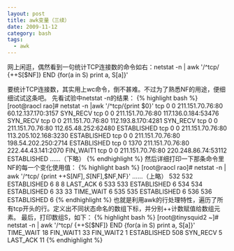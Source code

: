 ```yaml
---
layout: post
title: awk变量（三续）
date: 2009-11-12
category: bash
tags:
  - awk
---
```


网上闲逛，偶然看到一句统计TCP连接数的命令如右：netstat -n | awk '/^tcp/ {++S[$NF]} END {for(a in S) print a, S[a]}'

要统计TCP连接数，其实用上wc命令，倒不甚难。不过为了熟悉NF的用途，便细细试试这条吧。
先看试验中netstat -n的结果：
{% highlight bash %}
[root@raocl rao]# netstat -n |awk '/^tcp/{print $0}'
tcp 0 0 211.151.70.76:80 60.12.137.170:3157 SYN_RECV
tcp 0 0 211.151.70.76:80 117.136.0.184:53476 SYN_RECV
tcp 0 0 211.151.70.76:80 112.193.8.170:4281 SYN_RECV
tcp 0 0 211.151.70.76:80 112.65.48.252:62480 ESTABLISHED
tcp 0 0 211.151.70.76:80 113.205.102.168:3230 ESTABLISHED
tcp 0 0 211.151.70.76:80 198.54.202.250:2714 ESTABLISHED
tcp 0 1370 211.151.70.76:80 222.44.43.141:2070 FIN_WAIT1
tcp 0 0 211.151.70.76:80 220.248.86.74:53112 ESTABLISHED
……（下略）
{% endhighlight %}
然后详细打印一下那条命令里NF的每一个变化使用值：
{% highlight bash %}
[root@raocl rao]# netstat -n | awk '/^tcp/ {print ++S[$NF],S[$NF],$NF,NF}'
……（上略）
532 532 ESTABLISHED 6
8 8 LAST_ACK 6
533 533 ESTABLISHED 6
534 534 ESTABLISHED 6
33 33 TIME_WAIT 6
535 535 ESTABLISHED 6
536 536 ESTABLISHED 6
{% endhighlight %}
也就是利用awk的行处理特性，遍历了所有tcp开头的行。定义出不同状态命名的数组下标，并分别++计数赋值给数组元素。
最后，打印数组S，如下：
{% highlight bash %}
[root@tinysquid2 ~]# netstat -n | awk '/^tcp/ {++S[$NF]} END {for(a in S) print a, S[a]}'
TIME_WAIT 18
FIN_WAIT1 33
FIN_WAIT2 1
ESTABLISHED 508
SYN_RECV 5
LAST_ACK 11
{% endhighlight %}

